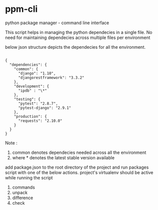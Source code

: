 # ppm-cli
python package manager - command line interface

This script helps in managing the python dependecies in a single file. No need for maintaining dependecies across
multiple files per environment

below json structure depicts the dependecies for all the environment.

<pre><code>
{
  "dependencies": {
    "common": {
      "django": "1.10",
      "djangorestframework": "3.3.2"
    },
    "development": {
      "ipdb" : "\*"
    },
    "testing": {
      "pytest": "2.8.7",
      "pytest-django": "2.9.1"
    },
    "production": {
      "requests": "2.10.0"
    }
  }
}
</code></pre>

Note :
1. common denotes dependecies needed across all the environment
2. where * denotes the latest stable version available

add package.json to the root directory of the project and run packages script with one of the below actions.
project's virtualenv should be active while running the script

1. commands
2. unpack
3. difference
4. check
